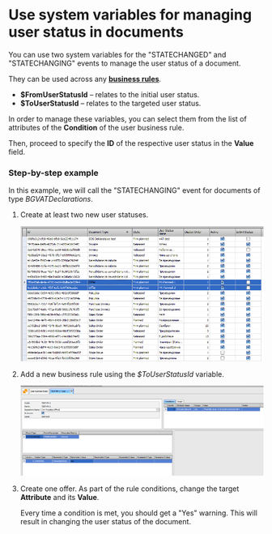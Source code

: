 # Use system variables for managing user status in documents

You can use two system variables for the "STATECHANGED" and "STATECHANGING" events to manage the user status of a document.

They can be used across any **[business rules](https://docs.erp.net/tech/advanced/user-business-rules/index.html)**.

- **$FromUserStatusId** – relates to the initial user status.
- **$ToUserStatusId** – relates to the targeted user status.
   
In order to manage these variables, you can select them from the list of attributes of the **Condition** of the user business rule.

Then, proceed to specify the **ID** of the respective user status in the **Value** field.

### Step-by-step example

In this example, we will call the "STATECHANGING" event for documents of type *BGVATDeclarations*. 

1. Create at least two new user statuses.

	![picture](pictures/step_one.png)

2. Add a new business rule using the _$ToUserStatusId_ variable.
 
	![picture](pictures/step_twoo.png)

3. Create one offer. As part of the rule conditions, change the target **Attribute** and its **Value**.
  
   Every time a condition is met, you should get a "Yes" warning. This will result in changing the user status of the document.
